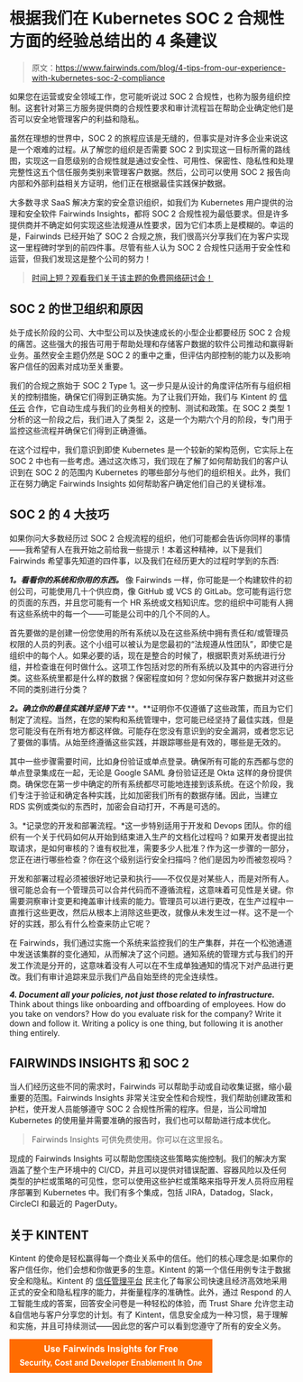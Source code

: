 # 根据我们在 Kubernetes SOC 2 合规性方面的经验总结出的 4 条建议

> 原文：<https://www.fairwinds.com/blog/4-tips-from-our-experience-with-kubernetes-soc-2-compliance>

 如果您在运营或安全领域工作，您可能听说过 SOC 2 合规性，也称为服务组织控制。这套针对第三方服务提供商的合规性要求和审计流程旨在帮助企业确定他们是否可以安全地管理客户的利益和隐私。

虽然在理想的世界中，SOC 2 的旅程应该是无缝的，但事实是对许多企业来说这是一个艰难的过程。从了解您的组织是否需要 SOC 2 到实现这一目标所需的路线图，实现这一自愿级别的合规性就是通过安全性、可用性、保密性、隐私性和处理完整性这五个信任服务类别来管理客户数据。然后，公司可以使用 SOC 2 报告向内部和外部利益相关方证明，他们正在根据最佳实践保护数据。

大多数寻求 SaaS 解决方案的安全意识组织，如我们为 Kubernetes 用户提供的治理和安全软件 Fairwinds Insights，都将 SOC 2 合规性视为最低要求。但是许多提供商并不确定如何实现这些法规遵从性要求，因为它们本质上是模糊的。幸运的是，Fairwinds 已经开始了 SOC 2 合规之旅，我们很高兴分享我们在为客户实现这一里程碑时学到的前四件事。尽管有些人认为 SOC 2 合规性只适用于安全性和运营，但我们发现这是整个公司的努力！

> [时间上短？观看我们关于该主题的免费网络研讨会！](https://www.fairwinds.com/devopswebinar-soc2-comp-rec)

## SOC 2 的世卫组织和原因

处于成长阶段的公司、大中型公司以及快速成长的小型企业都要经历 SOC 2 合规的痛苦。这些强大的报告可用于帮助处理和存储客户数据的软件公司推动和赢得新业务。虽然安全主题仍然是 SOC 2 的重中之重，但评估内部控制的能力以及影响客户信任的因素对成功至关重要。

我们的合规之旅始于 SOC 2 Type 1。这一步只是从设计的角度评估所有与组织相关的控制措施，确保它们得到正确实施。为了让我们开始，我们与 Kintent 的 [信任云](https://www.kintent.com/trust-cloud/) 合作，它自动生成与我们的业务相关的控制、测试和政策。在 SOC 2 类型 1 分析的这一阶段之后，我们进入了类型 2，这是一个为期六个月的阶段，专门用于监控这些流程并确保它们得到正确遵循。

在这个过程中，我们意识到即使 Kubernetes 是一个较新的架构范例，它实际上在 SOC 2 中也有一些考虑。通过这次练习，我们现在了解了如何帮助我们的客户认识到在 SOC 2 的范围内 Kubernetes 的哪些部分与他们的组织相关。此外，我们正在努力确定 Fairwinds Insights 如何帮助客户确定他们自己的关键标准。

## SOC 2 的 4 大技巧

如果你问大多数经历过 SOC 2 合规流程的组织，他们可能都会告诉你同样的事情——我希望有人在我开始之前给我一些提示！本着这种精神，以下是我们 Fairwinds 希望事先知道的四件事，以及我们在经历更大的过程时学到的东西:

***1。看看你的系统和你用的东西。*** 像 Fairwinds 一样，你可能是一个构建软件的初创公司，可能使用几十个供应商，像 GitHub 或 VCS 的 GitLab。您可能有运行您的页面的东西，并且您可能有一个 HR 系统或文档知识库。您的组织中可能有人拥有这些系统中的每一个——可能是公司中的几个不同的人。

首先要做的是创建一份您使用的所有系统以及在这些系统中拥有责任和/或管理员权限的人员的列表。这个小组可以被认为是您最初的“法规遵从性团队”，即使它是组织中的每个人。如果必要的话，现在是整合的时候了，根据职责对系统进行分组，并检查谁在何时做什么。这项工作包括对您的所有系统以及其中的内容进行分类。这些系统里都是什么样的数据？保密程度如何？您如何保存客户数据并对这些不同的类别进行分类？

***2。确立你的最佳实践并坚持下去*** **。**证明你不仅遵循了这些政策，而且为它们制定了流程。当然，在您的架构和系统管理中，您可能已经坚持了最佳实践，但是您可能没有在所有地方都这样做。可能存在您没有意识到的安全漏洞，或者您忘记了要做的事情。从始至终遵循这些实践，并跟踪哪些是有效的，哪些是无效的。

其中一些步骤需要时间，比如身份验证或单点登录。确保所有可能的东西都与您的单点登录集成在一起，无论是 Google SAML 身份验证还是 Okta 这样的身份提供商。确保您在第一步中确定的所有系统都尽可能地连接到该系统。在这个阶段，我们专注于验证和确定各种实践，比如加密我们所有的数据存储。因此，当建立 RDS 实例或类似的东西时，加密会自动打开，不再是可选的。

3。*记录您的开发和部署流程。*这一步特别适用于开发和 Devops 团队。你的组织有一个关于代码如何从开始到结束进入生产的文档化过程吗？如果开发者提出拉取请求，是如何审核的？谁有权批准，需要多少人批准？作为这一步骤的一部分，您正在进行哪些检查？你在这个级别运行安全扫描吗？他们是因为吵而被忽视吗？

开发和部署过程必须被很好地记录和执行——不仅仅是对某些人，而是对所有人。很可能总会有一个管理员可以合并代码而不遵循流程，这意味着可见性是关键。你需要洞察审计变更和掩盖审计线索的能力。管理员可以进行更改，在生产过程中一直推行这些更改，然后从根本上消除这些更改，就像从未发生过一样。这不是一个好的实践，那么有什么检查来防止它呢？

在 Fairwinds，我们通过实施一个系统来监控我们的生产集群，并在一个松弛通道中发送该集群的变化通知，从而解决了这个问题。通知系统的管理方式与我们的开发工作流是分开的，这意味着没有人可以在不生成单独通知的情况下对产品进行更改。我们有审计追踪来显示我们产品自始至终的完全连续性。

***4\. Document all your policies, not just those related to infrastructure.*** Think about things like onboarding and offboarding of employees. How do you take on vendors? How do you evaluate risk for the company? Write it down and follow it. Writing a policy is one thing, but following it is another thing entirely. 

## FAIRWINDS INSIGHTS 和 SOC 2

当人们经历这些不同的需求时，Fairwinds 可以帮助手动或自动收集证据，缩小最重要的范围。Fairwinds Insights 非常关注安全性和合规性，我们帮助创建政策和护栏，使开发人员能够遵守 SOC 2 合规性所需的程序。但是，当公司增加 Kubernetes 的使用量并需要准确的报告时，我们也可以帮助进行成本优化。

> Fairwinds Insights 可供免费使用。你可以在这里报名。

现成的 Fairwinds Insights 可以帮助您围绕这些策略实施控制。我们的解决方案涵盖了整个生产环境中的 CI/CD，并且可以提供对错误配置、容器风险以及任何类型的护栏或策略的可见性，您可以使用这些护栏或策略来指导开发人员将应用程序部署到 Kubernetes 中。我们有多个集成，包括 JIRA，Datadog，Slack，CircleCl 和最近的 PagerDuty。

## 关于 KINTENT

Kintent 的使命是轻松赢得每一个商业关系中的信任。他们的核心理念是:如果你的客户信任你，他们会想和你做更多的生意。Kintent 的第一个信任用例专注于数据安全和隐私。Kintent 的 [信任管理平台](https://www.kintent.com/) 民主化了每家公司快速且经济高效地采用正式的安全和隐私程序的能力，并衡量程序的准确性。此外，通过 Respond 的人工智能生成的答案，回答安全问卷是一种轻松的体验，而 Trust Share 允许您主动&自信地与客户分享您的计划。有了 Kintent，信息安全成为一种习惯，易于理解和实施，并且可持续测试——因此您的客户可以看到您遵守了所有的安全义务。

[![Use Fairwinds Insights for Free Security, Cost and Developer Enablement In One](img/7c86296320eb01b215d8e2755e9c5b9d.png)](https://cta-redirect.hubspot.com/cta/redirect/2184645/34aa4987-a1f9-438a-a145-d7d82d5c479a)